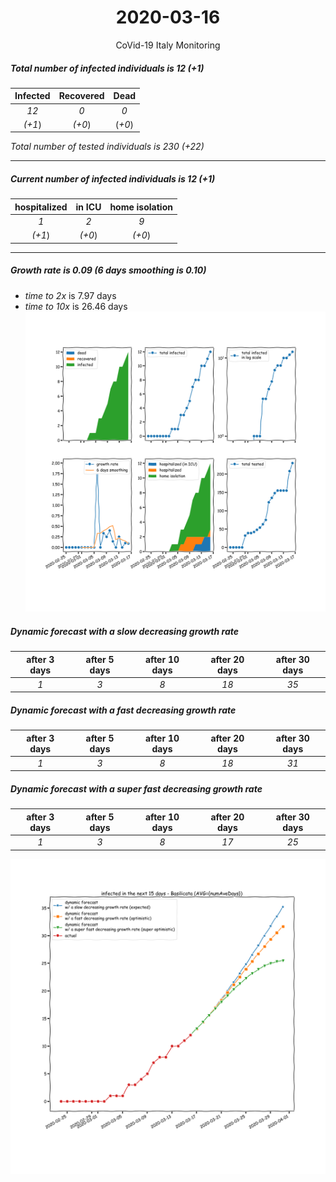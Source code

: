 <div align='center'>

# 2020-03-16
CoVid-19 Italy Monitoring
</div>

##### Total number of infected individuals is 12 (+1)
Infected | Recovered | Dead
:---: | :---: | :---:
*12* | *0* | *0*
*(+1*) | *(+0*) | (*+0*)

*Total number of tested individuals is 230 (+22)*
***
##### Current number of infected individuals is 12 (+1)
hospitalized | in ICU | home isolation
:---: | :---: | :---:
*1* |*2* |*9*
*(+1*) |*(+0*) |*(+0*)
***
##### Growth rate is 0.09 (6 days smoothing is 0.10)
- *time to 2x* is 7.97 days
- *time to 10x* is 26.46 days
![stats][stats]

##### Dynamic forecast with a slow decreasing growth rate
after 3 days | after 5 days | after 10 days | after 20 days | after 30 days
:---: | :---: | :---: | :---: | :---:
*1* |*3* |*8* |*18* |*35*
##### Dynamic forecast with a fast decreasing growth rate
after 3 days | after 5 days | after 10 days | after 20 days | after 30 days
:---: | :---: | :---: | :---: | :---:
*1* |*3* |*8* |*18* |*31*
##### Dynamic forecast with a super fast decreasing growth rate
after 3 days | after 5 days | after 10 days | after 20 days | after 30 days
:---: | :---: | :---: | :---: | :---:
*1* |*3* |*8* |*17* |*25*


![dynamic_forecast][dynamic_forecast]

[stats]: stats_Basilicata.png
[dynamic_forecast]: dynamic_forecast_Basilicata.png
